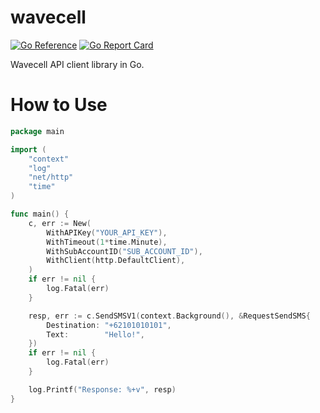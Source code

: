 # wavecell

[![Go Reference](https://pkg.go.dev/badge/github.com/flip-id/wavecell.svg)](https://pkg.go.dev/github.com/flip-id/wavecell)
[![Go Report Card](https://goreportcard.com/badge/github.com/flip-id/wavecell)](https://goreportcard.com/report/github.com/flip-id/wavecell)

Wavecell API client library in Go.

# How to Use

```go
package main

import (
	"context"
	"log"
	"net/http"
	"time"
)

func main() {
	c, err := New(
		WithAPIKey("YOUR_API_KEY"),
		WithTimeout(1*time.Minute),
		WithSubAccountID("SUB_ACCOUNT_ID"),
		WithClient(http.DefaultClient),
	)
	if err != nil {
		log.Fatal(err)
	}

	resp, err := c.SendSMSV1(context.Background(), &RequestSendSMS{
		Destination: "+62101010101",
		Text:        "Hello!",
	})
	if err != nil {
		log.Fatal(err)
	}

	log.Printf("Response: %+v", resp)
}

```